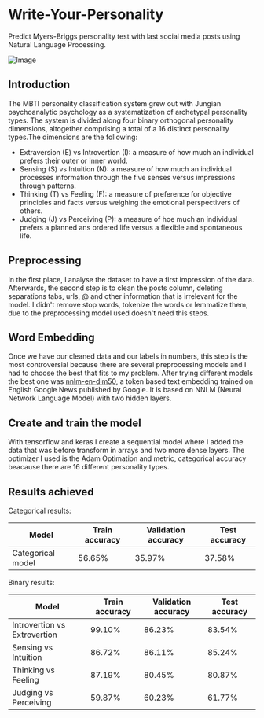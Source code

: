 # Write-Your-Personality
Predict Myers-Briggs personality test with last social media posts using Natural Language Processing.

![Image](https://user-images.githubusercontent.com/70896372/117457835-edaddd00-af49-11eb-8ec8-e033bd5b9a1a.png)

## Introduction
The MBTI personality classification system grew out with Jungian psychoanalytic psychology as a systematization of archetypal personality types. The system is divided along four binary orthogonal personality dimensions, altogether comprising a total of a 16 distinct personality types.The dimensions are the following:

- Extraversion (E) vs Introvertion (I): a measure of how much an individual prefers their outer or inner world. 
- Sensing (S) vs Intuition (N): a measure of how much an individual processes information through the five senses versus impressions through patterns.
- Thinking (T) vs Feeling (F): a measure of preference for objective principles and facts versus weighing the emotional perspectivers of others. 
- Judging (J) vs Perceiving (P): a measure of hoe much an individual prefers a planned ans ordered life versus a flexible and spontaneous life.

## Preprocessing
In the first place, I analyse the dataset to have a first impression of the data. Afterwards, the second step is to clean the posts column, deleting separations tabs, urls, @ and other information that is irrelevant for the model. I didn't remove stop words, tokenize the words or lemmatize them, due to the preprocessing model used doesn't need this steps.

## Word Embedding
Once we have our cleaned data and our labels in numbers, this step is the most controversial because there are several preprocessing models and I had to choose the best that fits to my problem. After trying different models the best one was [nnlm-en-dim50](https://tfhub.dev/google/nnlm-en-dim50/2), a token based text embedding trained on English Google News published by Google. It is based on NNLM (Neural Network Language Model) with two hidden layers. 

## Create and train the model
With tensorflow and keras I create a sequential model where I added the data that was before transform in arrays and two more dense layers. The optimizer I used is the Adam Optimation and metric, categorical accuracy beacause there are 16 different personality types.

## Results achieved
Categorical results:

| Model      | Train accuracy | Validation accuracy | Test accuracy|
| ----------- | ----------- | ---------------| ---------------| 
| Categorical model   |  56.65%       | 35.97%|     37.58% |

Binary results:

| Model      | Train accuracy | Validation accuracy | Test accuracy|
| ----------- | ----------- | ---------------| ---------------| 
| Introvertion vs Extrovertion  |  99.10%       | 86.23%|     83.54% |
| Sensing vs Intuition  |  86.72%       | 86.11%|     85.24% |
| Thinking vs Feeling  |  87.19%       | 80.45%|     80.87% |
| Judging vs Perceiving  |  59.87%       | 60.23%|     61.77% |







